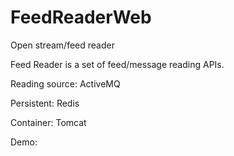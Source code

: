 # FeedReaderWeb
Open stream/feed reader

Feed Reader is a set of feed/message reading APIs.

Reading source: ActiveMQ

Persistent: Redis

Container: Tomcat

Demo: 

